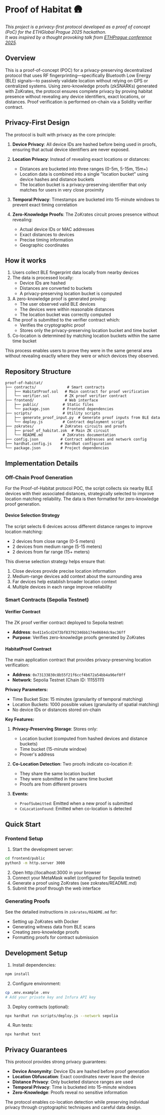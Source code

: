 # Proof of Habitat 🛖

*This project is a privacy-first protocol developed as a proof of concept (PoC) for the ETHGlobal Prague 2025 hackathon. \
It was inspired by a thought provoking talk from [ETHPrague conference 2025](https://ethprague.com/schedule?talk=1009-proof-of-habitat-a-proposal-for-decentralized-wayfinding-and-local-first-community).*

## Overview

This is a proof-of-concept (POC) for a privacy-preserving decentralized protocol that uses RF fingerprinting—specifically Bluetooth Low Energy (BLE) signals—to passively validate location without relying on GPS or centralized systems. Using zero-knowledge proofs (zkSNARKs) generated with ZoKrates, the protocol ensures complete privacy by proving habitat presence without revealing any device identifiers, exact locations, or distances. Proof verification is performed on-chain via a Solidity verifier contract.

## Privacy-First Design

The protocol is built with privacy as the core principle:

1. **Device Privacy**: All device IDs are hashed before being used in proofs, ensuring that actual device identifiers are never exposed.

2. **Location Privacy**: Instead of revealing exact locations or distances:
   - Distances are bucketed into three ranges (0-5m, 5-15m, 15m+)
   - Location data is combined into a single "location bucket" using device hashes and distance buckets
   - The location bucket is a privacy-preserving identifier that only matches for users in very close proximity

3. **Temporal Privacy**: Timestamps are bucketed into 15-minute windows to prevent exact timing correlation

4. **Zero-Knowledge Proofs**: The ZoKrates circuit proves presence without revealing:
   - Actual device IDs or MAC addresses
   - Exact distances to devices
   - Precise timing information
   - Geographic coordinates

## How it works

1. Users collect BLE fingerprint data locally from nearby devices
2. The data is processed locally:
   - Device IDs are hashed
   - Distances are converted to buckets
   - A privacy-preserving location bucket is computed
3. A zero-knowledge proof is generated proving:
   - The user observed valid BLE devices
   - The devices were within reasonable distances
   - The location bucket was correctly computed
4. The proof is submitted to the verifier contract which:
   - Verifies the cryptographic proof
   - Stores only the privacy-preserving location bucket and time bucket
5. Co-location is determined by matching location buckets within the same time bucket

This process enables users to prove they were in the same general area without revealing exactly where they were or which devices they observed.

## Repository Structure

```
proof-of-habitat/
├── contracts/              # Smart contracts
│   ├── HabitatProof.sol   # Main contract for proof verification
│   └── verifier.sol       # ZK proof verifier contract
├── frontend/              # Web interface
│   ├── public/           # Static files
│   └── package.json      # Frontend dependencies
├── scripts/              # Utility scripts
│   ├── generate_proof_input.py  # Generate proof inputs from BLE data
│   └── deploy.js         # Contract deployment script
├── zokrates/            # ZoKrates circuits and proofs
│   ├── proof_of_habitat.zok  # Main ZK circuit
│   └── README.md         # ZoKrates documentation
├── config.json          # Contract addresses and network config
├── hardhat.config.js    # Hardhat configuration
└── package.json         # Project dependencies
```

## Implementation Details

### Off-Chain Proof Generation

For the Proof-of-Habitat protocol POC, the script collects six nearby BLE devices with their associated distances, strategically selected to improve location matching reliability. The data is then formatted for zero-knowledge proof generation.

#### Device Selection Strategy
The script selects 6 devices across different distance ranges to improve location matching:
- 2 devices from close range (0-5 meters)
- 2 devices from medium range (5-15 meters)
- 2 devices from far range (15+ meters)

This diverse selection strategy helps ensure that:
1. Close devices provide precise location information
2. Medium-range devices add context about the surrounding area
3. Far devices help establish broader location context
4. Multiple devices in each range improve reliability

### Smart Contracts (Sepolia Testnet)

#### Verifier Contract
The ZK proof verifier contract deployed to Sepolia testnet:
- **Address**: `0x411e5cd2473bf83792346bb174e0684dc9ac36ff`
- **Purpose**: Verifies zero-knowledge proofs generated by ZoKrates

#### HabitatProof Contract
The main application contract that provides privacy-preserving location verification:
- **Address**: `0x73133830c8b55f21f6ccf4b672a54bb4a96ef0ff`
- **Network**: Sepolia Testnet (Chain ID: 11155111)

**Privacy Parameters:**
- Time Bucket Size: 15 minutes (granularity of temporal matching)
- Location Buckets: 1000 possible values (granularity of spatial matching)
- No device IDs or distances stored on-chain

**Key Features:**
1. **Privacy-Preserving Storage**: Stores only:
   - Location bucket (computed from hashed devices and distance buckets)
   - Time bucket (15-minute window)
   - Prover's address

2. **Co-Location Detection**: Two proofs indicate co-location if:
   - They share the same location bucket
   - They were submitted in the same time bucket
   - Proofs are from different provers

3. **Events:**
   - `ProofSubmitted`: Emitted when a new proof is submitted
   - `CoLocationFound`: Emitted when co-location is detected

## Quick Start

### Frontend Setup
1. Start the development server:
```bash
cd frontend/public
python3 -m http.server 3000
```

2. Open http://localhost:3000 in your browser
3. Connect your MetaMask wallet (configured for Sepolia testnet)
4. Generate a proof using ZoKrates (see zokrates/README.md)
5. Submit the proof through the web interface

### Generating Proofs

See the detailed instructions in `zokrates/README.md` for:
- Setting up ZoKrates with Docker
- Generating witness data from BLE scans
- Creating zero-knowledge proofs
- Formatting proofs for contract submission

## Development Setup

1. Install dependencies:
```bash
npm install
```

2. Configure environment:
```bash
cp .env.example .env
# Add your private key and Infura API key
```

3. Deploy contracts (optional):
```bash
npx hardhat run scripts/deploy.js --network sepolia
```

4. Run tests:
```bash
npx hardhat test
```

## Privacy Guarantees

This protocol provides strong privacy guarantees:

- **Device Anonymity**: Device IDs are hashed before proof generation
- **Location Obfuscation**: Exact coordinates never leave the device
- **Distance Privacy**: Only bucketed distance ranges are used
- **Temporal Privacy**: Time is bucketed into 15-minute windows
- **Zero-Knowledge**: Proofs reveal no sensitive information

The protocol enables co-location detection while preserving individual privacy through cryptographic techniques and careful data design.
